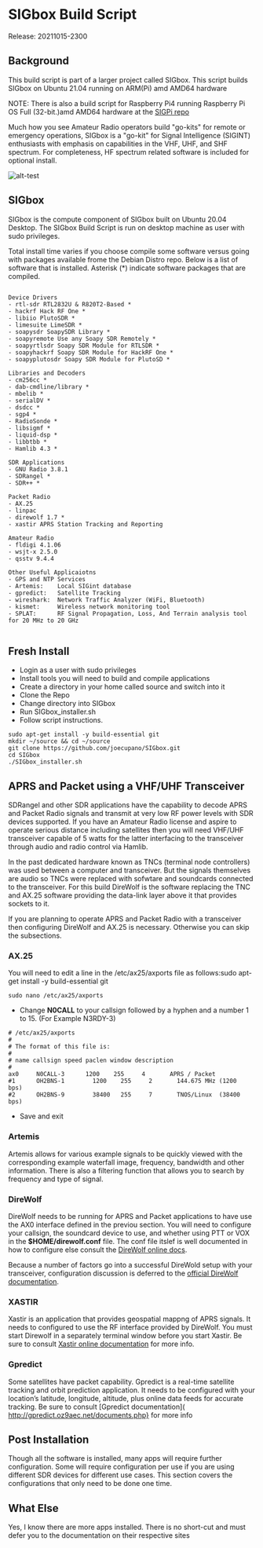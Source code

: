 ﻿# SIGbox Build Script

Release: 20211015-2300

## Background

This build script is part of a larger project called SIGbox. This script builds SIGbox on Ubuntu 21.04 running on ARM(Pi) amd AMD64 hardware 

NOTE: There is also a build script for Raspberry Pi4 running Raspberry Pi OS Full (32-bit.)amd AMD64 hardware at the [SIGPi repo](https://github.com/joecupano/SIGpi)

Much how you see Amateur Radio operators build "go-kits" for remote or emergency operations, SIGbox is a "go-kit" for Signal Intelligence (SIGINT) enthusiasts with emphasis on capabilities in the VHF, UHF, and SHF spectrum. For completeness, HF spectrum related software is included for optional install.

![alt-test](https://github.com/joecupano/SIGbox/blob/main/tools/SIGbox_architecture.png)

## SIGbox

SIGbox is the compute component of SIGbox built on Ubuntu 20.04 Desktop. The SIGbox Build Script is run on desktop machine as user with sudo privileges.

Total install time varies if you choose compile some software versus going with packages available frome the Debian Distro repo. Below is a list of software that is installed.
Asterisk (*) indicate software packages that are compiled.

```

Device Drivers
- rtl-sdr RTL2832U & R820T2-Based *
- hackrf Hack RF One *
- libiio PlutoSDR *
- limesuite LimeSDR *
- soapysdr SoapySDR Library *
- soapyremote Use any Soapy SDR Remotely *
- soapyrtlsdr Soapy SDR Module for RTLSDR *
- soapyhackrf Soapy SDR Module for HackRF One *
- soapyplutosdr Soapy SDR Module for PlutoSD *

Libraries and Decoders
- cm256cc *
- dab-cmdline/library *
- mbelib *
- serialDV *
- dsdcc *
- sgp4 *
- RadioSonde *
- libsigmf *
- liquid-dsp *
- libbtbb *
- Hamlib 4.3 *

SDR Applications
- GNU Radio 3.8.1
- SDRangel *
- SDR++ *

Packet Radio
- AX.25
- linpac
- direwolf 1.7 *
- xastir APRS Station Tracking and Reporting

Amateur Radio
- fldigi 4.1.06
- wsjt-x 2.5.0
- qsstv 9.4.4

Other Useful Applicaiotns
- GPS and NTP Services
- Artemis:    Local SIGint database
- gpredict:   Satellite Tracking
- wireshark:  Network Traffic Analyzer (WiFi, Bluetooth)
- kismet:     Wireless network monitoring tool
- SPLAT:      RF Signal Propagation, Loss, And Terrain analysis tool for 20 MHz to 20 GHz


```

## Fresh Install

- Login as a user with sudo privileges
- Install tools you will need to build and compile applications
- Create a directory in your home called source and switch into it
- Clone the Repo
- Change directory into SIGbox
- Run SIGbox_installer.sh
- Follow script instructions.

```
sudo apt-get install -y build-essential git
mkdir ~/source && cd ~/source
git clone https://github.com/joecupano/SIGbox.git
cd SIGbox
./SIGbox_installer.sh
```

## APRS and Packet using a VHF/UHF Transceiver

SDRangel and other SDR applications have the capability to decode APRS and Packet Radio signals and transmit at very low RF power levels with SDR devices supported. If you have an Amateur Radio license and aspire to operate serious distance including satellites then you will need VHF/UHF transceiver capable of 5 watts for the latter interfacing to the transceiver through audio and radio control via Hamlib.

In the past dedicated hardware known as TNCs (terminal node controllers) was used between a computer and transceiver. But the signals themselves are audio so TNCs were replaced with sofwtare and soundcards connected to the transceiver. For this build DireWolf is the software replacing the TNC and AX.25 software providing the data-link layer above it that provides sockets to it.

If you are planning to operate APRS and Packet Radio with a transceiver then configuring DireWolf and AX.25 is necessary. Otherwise you can skip the subsections. 

### AX.25

You will need to edit a line in the /etc/ax25/axports file as follows:sudo apt-get install -y build-essential git

```
sudo nano /etc/ax25/axports
```

- Change **N0CALL** to your callsign followed by a hyphen and a number 1 to 15. (For Example  N3RDY-3)

```
# /etc/ax25/axports
#
# The format of this file is:
#
# name callsign speed paclen window description
#
ax0     N0CALL-3      1200    255     4       APRS / Packet
#1      OH2BNS-1        1200    255     2       144.675 MHz (1200  bps)
#2      OH2BNS-9        38400   255     7       TNOS/Linux  (38400 bps)
```

- Save and exit


### Artemis
Artemis allows for various example signals to be quickly viewed with the corresponding example waterfall image, frequency, bandwidth and other information. There is also a filtering function that allows you to search by frequency and type of signal.

### DireWolf
DireWolf needs to be running for APRS and Packet applications to have use the AX0 interface defined in the previou section. You will need to configure your
callsign, the soundcard device to use, and whether using PTT or VOX in the **$HOME/direwolf.conf** file. The conf file itslef is well documented in how to configure else consult the [DireWolf online docs](https://github.com/wb2osz/direwolf/tree/master/doc).

Because a number of factors go into a successful DireWold setup with your transceiver, configuration discussion is deferred to the [official DireWolf documentation](https://github.com/wb2osz/direwolf/tree/master/doc).

### XASTIR
Xastir is an application that provides geospatial mappng of APRS signals. It needs to configured to use the RF interface provided by DireWolf. You must start Direwolf in a separately terminal window before you start Xastir. Be sure to consult [Xastir online documentation](https://xastir.org/index.php/Main_Page) for more info.

### Gpredict
Some satellites have packet capability. Gpredict is a real-time satellite tracking and orbit prediction application. It needs to be configured with your location’s latitude, longitude, altitude, plus online data feeds for accurate tracking. Be sure to consult [Gpredict documentation]( http://gpredict.oz9aec.net/documents.php} for more info

## Post Installation

Though all the software is installed, many apps will require further configuration. Some will require configuration per use if you are using different SDR devices for different use cases. This section covers the configurations that only need to be done one time.

## What Else
Yes, I know there are more apps installed. There is no short-cut and must defer you to the  documentation on their respective sites



